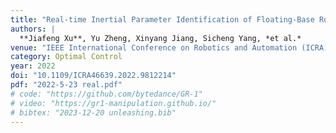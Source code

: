 ```yaml
---
title: "Real-time Inertial Parameter Identification of Floating-Base Robots Through Iterative Primitive Shape Division"
authors: |
  **Jiafeng Xu**, Yu Zheng, Xinyang Jiang, Sicheng Yang, *et al.*
venue: "IEEE International Conference on Robotics and Automation (ICRA)"
category: Optimal Control
year: 2022
doi: "10.1109/ICRA46639.2022.9812214"
pdf: "2022-5-23 real.pdf"
# code: "https://github.com/bytedance/GR-1"
# video: "https://gr1-manipulation.github.io/"
# bibtex: "2023-12-20 unleashing.bib"
---
```

